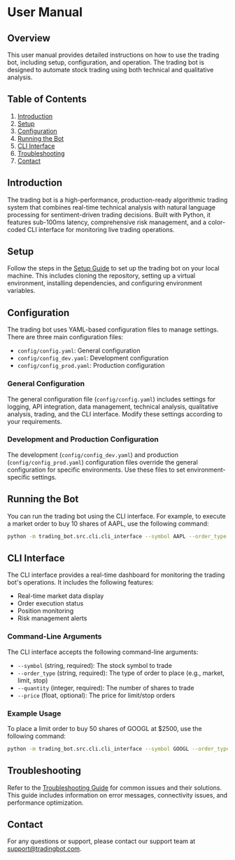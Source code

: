 # User Manual

## Overview
This user manual provides detailed instructions on how to use the trading bot, including setup, configuration, and operation. The trading bot is designed to automate stock trading using both technical and qualitative analysis.

## Table of Contents
1. [Introduction](#introduction)
2. [Setup](#setup)
3. [Configuration](#configuration)
4. [Running the Bot](#running-the-bot)
5. [CLI Interface](#cli-interface)
6. [Troubleshooting](#troubleshooting)
7. [Contact](#contact)

## Introduction
The trading bot is a high-performance, production-ready algorithmic trading system that combines real-time technical analysis with natural language processing for sentiment-driven trading decisions. Built with Python, it features sub-100ms latency, comprehensive risk management, and a color-coded CLI interface for monitoring live trading operations.

## Setup
Follow the steps in the [Setup Guide](setup_guide.md) to set up the trading bot on your local machine. This includes cloning the repository, setting up a virtual environment, installing dependencies, and configuring environment variables.

## Configuration
The trading bot uses YAML-based configuration files to manage settings. There are three main configuration files:

- `config/config.yaml`: General configuration
- `config/config_dev.yaml`: Development configuration
- `config/config_prod.yaml`: Production configuration

### General Configuration
The general configuration file (`config/config.yaml`) includes settings for logging, API integration, data management, technical analysis, qualitative analysis, trading, and the CLI interface. Modify these settings according to your requirements.

### Development and Production Configuration
The development (`config/config_dev.yaml`) and production (`config/config_prod.yaml`) configuration files override the general configuration for specific environments. Use these files to set environment-specific settings.

## Running the Bot
You can run the trading bot using the CLI interface. For example, to execute a market order to buy 10 shares of AAPL, use the following command:

```sh
python -m trading_bot.src.cli.cli_interface --symbol AAPL --order_type market --quantity 10
```

## CLI Interface
The CLI interface provides a real-time dashboard for monitoring the trading bot's operations. It includes the following features:

- Real-time market data display
- Order execution status
- Position monitoring
- Risk management alerts

### Command-Line Arguments
The CLI interface accepts the following command-line arguments:

- `--symbol` (string, required): The stock symbol to trade
- `--order_type` (string, required): The type of order to place (e.g., market, limit, stop)
- `--quantity` (integer, required): The number of shares to trade
- `--price` (float, optional): The price for limit/stop orders

### Example Usage
To place a limit order to buy 50 shares of GOOGL at $2500, use the following command:

```sh
python -m trading_bot.src.cli.cli_interface --symbol GOOGL --order_type limit --quantity 50 --price 2500
```

## Troubleshooting
Refer to the [Troubleshooting Guide](troubleshooting_guide.md) for common issues and their solutions. This guide includes information on error messages, connectivity issues, and performance optimization.

## Contact
For any questions or support, please contact our support team at support@tradingbot.com.
